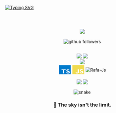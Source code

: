 [![Typing SVG](https://readme-typing-svg.herokuapp.com?color=ba60ff&lines=My+Profile)](https://git.io/typing-svg)

<br>

<p align="center">
    <br>
    <img src="https://discord.c99.nl/widget/theme-4/600804786492932101.png" />
</p>

<p align='center'>
    <img src="https://img.shields.io/github/followers/zSpl1nterUS?label=Follow&style=social" alt="github followers" /><br>
    <br>

</p>
<div align="center">
    <img height="170em" src="https://github-readme-stats.vercel.app/api?username=zSpl1nterUS&show_icons=true&theme=midnight-purple&include_all_commits=true&count_private=true,contribs&bg_color=00000000" />
    <img height="170em" src="https://github-readme-stats.vercel.app/api/top-langs/?username=zSpl1nterUS&layout=compact&langs_count=7&theme=midnight-purple,contribs&bg_color=00000000" />
    <br>
    <img src="https://github-readme-streak-stats.herokuapp.com?user=zSpl1nterUS&theme=midnight-purple&hide_border=true&background=FFFFFF00">
</div>

<div style="display: inline_block" align="center">
    <img align="center" alt="Rafa-CSS" height="30" width="40" src="https://raw.githubusercontent.com/devicons/devicon/master/icons/typescript/typescript-plain.svg">
    <img align="center" alt="Rafa-Js" height="30" width="40" src="https://raw.githubusercontent.com/devicons/devicon/master/icons/javascript/javascript-plain.svg">
    <img align="center" alt="Rafa-Js" height="35" width="35" src="https://cdn.iconscout.com/icon/free/png-256/node-js-1174925.png">
</div>

<br>

<div align="center">
    <img src="https://badges.pufler.dev/visits/zSpl1nterUS/zSpl1nterUS" />
    <img src="https://badges.pufler.dev/repos/zSpl1nterUS" />
</div>

</div>

<p align="center">
    <img src="https://github.com/zSpl1nterUS/zSpl1nterUS/raw/output/github-contribution-grid-snake.svg" alt="snake"></center>
</p>

<h3 align='center'>
    🚀 The sky isn't the limit.
</h3>
